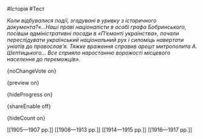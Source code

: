 #Історія #Тест

*Коли відбувалися події, згадувані в уривку з історичного документа?«...Наші  праві націоналісти в особі графа Бобринського, посівши адміністративні  посади в «П’ємонті українства», почали переслідувати український  національний рух і силоміць навертати уніатів до православ’я. Тяжке  враження справив арешт митрополита А. Шептицького… Все сприяло  наростанню ворожості місцевого населення до переможців».*

{noChangeVote on}

{preview on}

{hideProgress on}

{shareEnable off}

{hideCount on}

[[1905—1907 рр.]]
[[1908—1913 рр.]]
[[1914—1915 рр.]]
[[1916—1917 рр.]]
